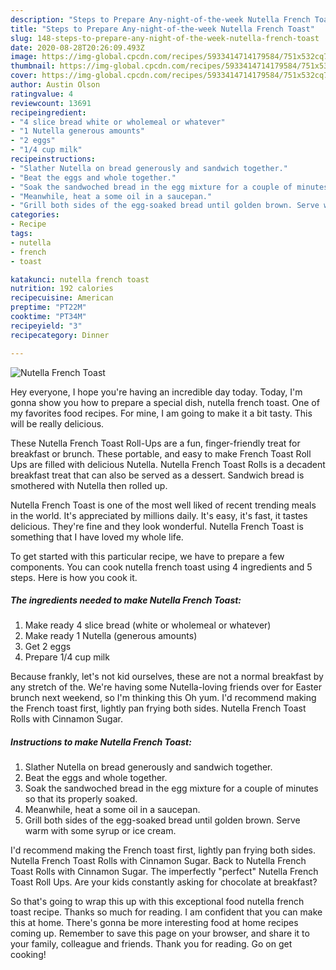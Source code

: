 ```yaml
---
description: "Steps to Prepare Any-night-of-the-week Nutella French Toast"
title: "Steps to Prepare Any-night-of-the-week Nutella French Toast"
slug: 148-steps-to-prepare-any-night-of-the-week-nutella-french-toast
date: 2020-08-28T20:26:09.493Z
image: https://img-global.cpcdn.com/recipes/5933414714179584/751x532cq70/nutella-french-toast-recipe-main-photo.jpg
thumbnail: https://img-global.cpcdn.com/recipes/5933414714179584/751x532cq70/nutella-french-toast-recipe-main-photo.jpg
cover: https://img-global.cpcdn.com/recipes/5933414714179584/751x532cq70/nutella-french-toast-recipe-main-photo.jpg
author: Austin Olson
ratingvalue: 4
reviewcount: 13691
recipeingredient:
- "4 slice bread white or wholemeal or whatever"
- "1 Nutella generous amounts"
- "2 eggs"
- "1/4 cup milk"
recipeinstructions:
- "Slather Nutella on bread generously and sandwich together."
- "Beat the eggs and whole together."
- "Soak the sandwoched bread in the egg mixture for a couple of minutes so that its properly soaked."
- "Meanwhile, heat a some oil in a saucepan."
- "Grill both sides of the egg-soaked bread until golden brown. Serve warm with some syrup or ice cream."
categories:
- Recipe
tags:
- nutella
- french
- toast

katakunci: nutella french toast 
nutrition: 192 calories
recipecuisine: American
preptime: "PT22M"
cooktime: "PT34M"
recipeyield: "3"
recipecategory: Dinner

---
```



![Nutella French Toast](https://img-global.cpcdn.com/recipes/5933414714179584/751x532cq70/nutella-french-toast-recipe-main-photo.jpg)

Hey everyone, I hope you're having an incredible day today. Today, I'm gonna show you how to prepare a special dish, nutella french toast. One of my favorites food recipes. For mine, I am going to make it a bit tasty. This will be really delicious.

These Nutella French Toast Roll-Ups are a fun, finger-friendly treat for breakfast or brunch. These portable, and easy to make French Toast Roll Ups are filled with delicious Nutella. Nutella French Toast Rolls is a decadent breakfast treat that can also be served as a dessert. Sandwich bread is smothered with Nutella then rolled up.

Nutella French Toast is one of the most well liked of recent trending meals in the world. It's appreciated by millions daily. It's easy, it's fast, it tastes delicious. They're fine and they look wonderful. Nutella French Toast is something that I have loved my whole life.


To get started with this particular recipe, we have to prepare a few components. You can cook nutella french toast using 4 ingredients and 5 steps. Here is how you cook it.

<!--inarticleads1-->

##### The ingredients needed to make Nutella French Toast:

1. Make ready 4 slice bread (white or wholemeal or whatever)
1. Make ready 1 Nutella (generous amounts)
1. Get 2 eggs
1. Prepare 1/4 cup milk


Because frankly, let&#39;s not kid ourselves, these are not a normal breakfast by any stretch of the. We&#39;re having some Nutella-loving friends over for Easter brunch next weekend, so I&#39;m thinking this Oh yum. I&#39;d recommend making the French toast first, lightly pan frying both sides. Nutella French Toast Rolls with Cinnamon Sugar. 

<!--inarticleads2-->

##### Instructions to make Nutella French Toast:

1. Slather Nutella on bread generously and sandwich together.
1. Beat the eggs and whole together.
1. Soak the sandwoched bread in the egg mixture for a couple of minutes so that its properly soaked.
1. Meanwhile, heat a some oil in a saucepan.
1. Grill both sides of the egg-soaked bread until golden brown. Serve warm with some syrup or ice cream.


I&#39;d recommend making the French toast first, lightly pan frying both sides. Nutella French Toast Rolls with Cinnamon Sugar. Back to Nutella French Toast Rolls with Cinnamon Sugar. The imperfectly &#34;perfect&#34; Nutella French Toast Roll Ups. Are your kids constantly asking for chocolate at breakfast? 

So that's going to wrap this up with this exceptional food nutella french toast recipe. Thanks so much for reading. I am confident that you can make this at home. There's gonna be more interesting food at home recipes coming up. Remember to save this page on your browser, and share it to your family, colleague and friends. Thank you for reading. Go on get cooking!
